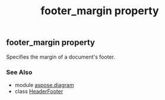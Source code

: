 ﻿---
title: footer_margin property
second_title: Aspose.Diagram for Python via .NET API References
description: 
type: docs
weight: 50
url: /python-net/aspose.diagram/headerfooter/footer_margin/
is_root: false
---

## footer_margin property


Specifies the margin of a document's footer.

### See Also
* module [aspose.diagram](../../)
* class [HeaderFooter](/diagram/python-net/aspose.diagram/headerfooter)
